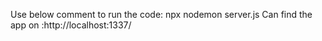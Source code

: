 Use below comment to run the code:
npx nodemon server.js
Can find the app on :http://localhost:1337/
